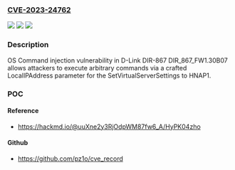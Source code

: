 ### [CVE-2023-24762](https://cve.mitre.org/cgi-bin/cvename.cgi?name=CVE-2023-24762)
![](https://img.shields.io/static/v1?label=Product&message=n%2Fa&color=blue)
![](https://img.shields.io/static/v1?label=Version&message=n%2Fa&color=blue)
![](https://img.shields.io/static/v1?label=Vulnerability&message=n%2Fa&color=brighgreen)

### Description

OS Command injection vulnerability in D-Link DIR-867 DIR_867_FW1.30B07 allows attackers to execute arbitrary commands via a crafted LocalIPAddress parameter for the SetVirtualServerSettings to HNAP1.

### POC

#### Reference
- https://hackmd.io/@uuXne2y3RjOdpWM87fw6_A/HyPK04zho

#### Github
- https://github.com/pz1o/cve_record

